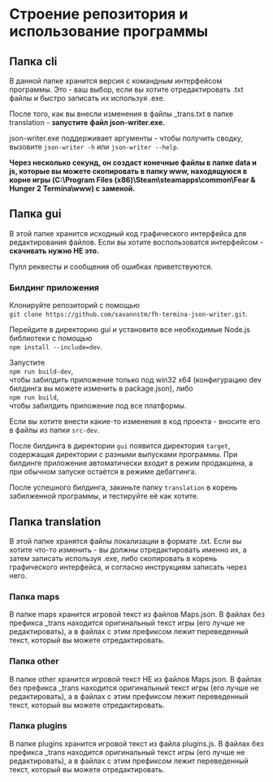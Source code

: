 # Строение репозитория и использование программы

## Папка cli

В данной папке хранится версия с командным интерфейсом программы. Это - ваш выбор, если вы хотите отредактировать .txt файлы и быстро записать их используя .exe.

После того, как вы внесли изменения в файлы \_trans.txt в папке translation - **запустите файл json-writer.exe.**

json-writer.exe поддерживает аргументы - чтобы получить сводку, вызовите `json-writer -h` или `json-writer --help`.

**Через несколько секунд, он создаст конечные файлы в папке data и js, которые вы можете скопировать в папку www, находящуюся в корне игры (C:\Program Files (x86)\Steam\steamapps\common\Fear & Hunger 2 Termina\www) с заменой.**

## Папка gui

В этой папке хранится исходный код графического интерфейса для редактирования файлов. Если вы хотите воспользоватся интерфейсом - **скачивать нужно НЕ это.**

Пулл реквесты и сообщения об ошибках приветствуются.

### Билдинг приложения

Клонируйте репозиторий с помощью\
`git clone https://github.com/savannstm/fh-termina-json-writer.git`.

Перейдите в директорию gui и установите все необходимые Node.js библиотеки с помощью\
`npm install --include=dev`.

Запустите\
`npm run build-dev`,\
чтобы забилдить приложение только под win32 x64 (конфигурацию dev билдинга вы можете изменить в package.json), либо\
`npm run build`,\
чтобы забилдить приложение под все платформы.

Если вы хотите внести какие-то изменения в код проекта - вносите его в файлы из папки `src-dev`.

После билдинга в директории `gui` появится директория `target`, содержащая директории с разными выпусками программы.
При билдинге приложение автоматически входит в режим продакшена, а при обычном запуске остаётся в режиме дебаггинга.

После успешного билдинга, закиньте папку `translation` в корень забилженной программы, и тестируйте её как хотите.

## Папка translation

В этой папке хранятся файлы локализации в формате .txt. Если вы хотите что-то изменить - вы должны отредактировать именно их, а затем записать используя .exe, либо скопировать в корень графического интерфейса, и согласно инструкциям записать через него.

### Папка maps

В папке maps хранится игровой текст из файлов Maps.json.
В файлах без префикса \_trans находится оригинальный текст игры (его лучше не редактировать), а в файлах с этим префиксом лежит переведенный текст, который вы можете отредактировать.

### Папка other

В папке other хранится игровой текст НЕ из файлов Maps.json.
В файлах без префикса \_trans находится оригинальный текст игры (его лучше не редактировать), а в файлах с этим префиксом лежит переведенный текст, который вы можете отредактировать.

### Папка plugins

В папке plugins хранится игровой текст из файла plugins.js.
В файлах без префикса \_trans находится оригинальный текст игры (его лучше не редактировать), а в файлах с этим префиксом лежит переведенный текст, который вы можете отредактировать.
